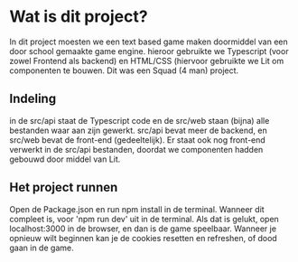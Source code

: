 # Wat is dit project? 
In dit project moesten we een text based game maken doormiddel van een door school gemaakte game engine. hieroor gebruikte we Typescript (voor zowel Frontend als backend) en HTML/CSS (hiervoor gebruikte we Lit om componenten te bouwen. Dit was een Squad (4 man) project. 

## Indeling
in de src/api staat de Typescript code en de src/web staan (bijna) alle bestanden waar aan zijn gewerkt. src/api bevat meer de backend, en src/web bevat de front-end (gedeeltelijk). Er staat ook nog front-end verwerkt in de src/api bestanden, doordat we componenten hadden gebouwd door middel van Lit.  

## Het project runnen
Open de Package.json en run npm install in de terminal. Wanneer dit compleet is, voor 'npm run dev' uit in de terminal. Als dat is gelukt, open localhost:3000 in de browser, en dan is de game speelbaar. Wanneer je opnieuw wilt beginnen kan je de cookies resetten en refreshen, of dood gaan in de game. 
